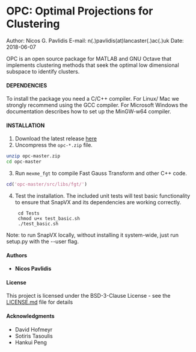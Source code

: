 OPC: Optimal Projections for Clustering
=====================


Author: Nicos G. Pavlidis
E-mail: n(.)pavlidis(at)lancaster(.)ac(.)uk
Date:     2018-06-07

OPC is an open source package for MATLAB and GNU Octave that implements
clustering methods that seek the optimal low dimensional subspace to identify
clusters.


#### DEPENDENCIES

To install the package you need a C/C++ compiler. For Linux/ Mac we strongly
recommend using the GCC compiler. For Microsoft Windows the documentation
describes how to set up the MinGW-w64 compiler.

#### INSTALLATION
1. Download the latest release [here](https://github.com/nicospavlidis/opc/)
2. Uncompress the `opc-*.zip` file.

``` sh
unzip opc-master.zip
cd opc-master
```

3. Run `mexme_fgt` to compile Fast Gauss Transform and other C++ code.

``` matlab
cd('opc-master/src/libs/fgt/')
```

4. Test the installation. The included unit tests will test basic functionality to ensure that SnapVX and its dependencies are working correctly.

        cd Tests
        chmod u+x test_basic.sh
        ./test_basic.sh

Note: to run SnapVX locally, without installing it system-wide, just run setup.py with the --user flag.




#### Authors

* **Nicos Pavlidis** 

#### License

This project is licensed under the BSD-3-Clause License - see the [LICENSE.md](LICENSE.md) file for details

#### Acknowledgments

* David Hofmeyr
* Sotiris Tasoulis
* Hankui Peng

